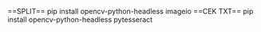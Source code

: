 ==SPLIT==
pip install opencv-python-headless imageio
==CEK TXT==
pip install opencv-python-headless pytesseract
